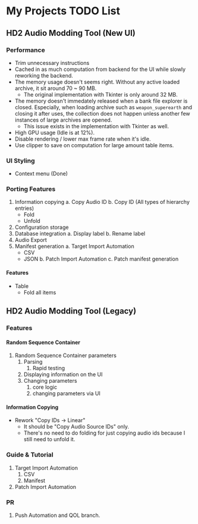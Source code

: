 # My Projects TODO List

## HD2 Audio Modding Tool (New UI)

### Performance 

- Trim unnecessary instructions
- Cached in as much computation from backend for the UI while slowly reworking the backend.
- The memory usage doesn't seems right. Without any active loaded archive, it sit around 70 ~ 90 MB.
  - The original implementation with Tkinter is only around 32 MB.
- The memory doesn't immedately released when a bank file explorer is closed. Especially, when loading
archive such as `weapon_superearth` and closing it after uses, the collection does not happen unless
another few instances of large archives are opened.
  - This issue exists in the implementation with Tkinter as well.
- High GPU usage (Idle is at 12%).
- Disable rendering / lower max frame rate when it's idle.
- Use clipper to save on computation for large amount table items.

### UI Styling

- Context menu (Done)

### Porting Features

1. Information copying
  a. Copy Audio ID
  b. Copy ID (All types of hierarchy entries)
     - Fold
     - Unfold   
2. Configuration storage
3. Database integration
   a. Display label
   b. Rename label
5. Audio Export
6. Manifest generation
   a. Target Import Automation
     - CSV
     - JSON
   b. Patch Import Automation
   c. Patch manifest generation

#### Features

- Table
  - Fold all items

## HD2 Audio Modding Tool (Legacy)

### Features

#### Random Sequence Container

1. Random Sequence Container parameters
    1. Parsing
        1. Rapid testing
    2. Displaying information on the UI
    3. Changing parameters
        1. core logic 
        2. changing parameters via UI

#### Information Copying

- Rework "Copy IDs -> Linear"
    - It should be "Copy Audio Source IDs" only.
    - There's no need to do folding for just copying audio ids because I still need to unfold it.

### Guide & Tutorial

1. Target Import Automation
    1. CSV
    2. Manifest
2. Patch Import Automation

### PR

1. Push Automation and QOL branch.
